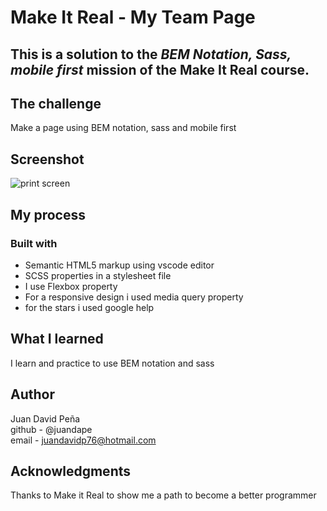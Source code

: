 # Make It Real - My Team Page
## This is a solution to the *BEM Notation, Sass, mobile first* mission of the Make It Real course.

## The challenge
Make a page using BEM notation, sass and mobile first

## Screenshot
![print screen](./assets/bem%20notation.png)
## My process
### Built with
- Semantic HTML5 markup using vscode editor
- SCSS properties in a stylesheet file
- I use Flexbox property
- For a responsive design i used media query property
- for the stars i used google help

## What I learned
I learn and practice to use BEM notation and sass

## Author
Juan David Peña  
github - @juandape  
email - juandavidp76@hotmail.com  

## Acknowledgments
Thanks to Make it Real to show me a path to become a better programmer